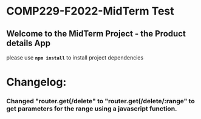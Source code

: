 # COMP229-F2022-MidTerm Test

## Welcome to the MidTerm Project - the Product details App

please use **`npm install`** to install project dependencies

# Changelog:
### Changed "router.get(/delete" to "router.get(/delete/:range" to get parameters for the range using a javascript function.
